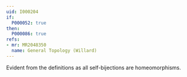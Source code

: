 ```yaml
---
uid: I000204
if:
  P000052: true
then:
  P000086: true
refs:
- mr: MR2048350
  name: General Topology (Willard)
---
```


Evident from the definitions as all self-bijections are homeomorphisms.
